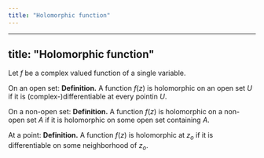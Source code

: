 ```yaml
---
title: "Holomorphic function"
---
```


---
title: "Holomorphic function"
---

Let $f$ be a complex valued function of a single variable.

On an open set:
**Definition.** A function $f(z)$ is holomorphic on an open set $U$ if it is (complex-)differentiable at every pointin $U$.

On a non-open set:
**Definition.** A function $f(z)$ is holomorphic on a non-open set $A$ if it is holomorphic on some open set containing $A$.

At a point:
**Definition.** A function $f(z)$ is holomorphic at $z_o$ if it is differentiable on some neighborhood of $z_o$.
